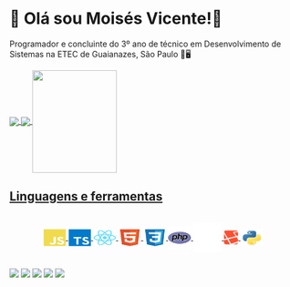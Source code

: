<!--### Hi there 👋-->
# 🌟 Olá sou Moisés Vicente!🌟

Programador e concluinte do 3º ano de técnico em Desenvolvimento de Sistemas na ETEC de Guaianazes, São Paulo 📱🖥️
<!--  e estudante do 3º ano do ensino médio -->

<div>
  <a href="https://github.com/ellen2121">
  <img height="180em"   align="center" src="https://github-readme-stats.vercel.app/api?username=ellen2121&show_icons=true&theme=react&include_all_commits=true&count_private=true"/>
  <img height="180em"  align="center" src="https://github-readme-stats.vercel.app/api/top-langs/?username=ELLEN2121&layout=compact&langs_count=7&theme=react" />
  <img align="center" width="148" height="180" src="https://media1.tenor.com/images/68e8337fb4eb7e40645d832c64762a8b/tenor.gif?itemid=19443613">
</div>

## Linguagens e ferramentas
<div align="center" style="display: inline_block;"><br>
  <img align="center" alt="Moises-Js" height="30" width="40" src="https://raw.githubusercontent.com/devicons/devicon/master/icons/javascript/javascript-plain.svg">
  <img align="center" alt="Moises-Ts" height="30" width="40" src="https://raw.githubusercontent.com/devicons/devicon/master/icons/typescript/typescript-plain.svg">
  <img align="center" alt="Moises-React" height="30" width="40" src="https://raw.githubusercontent.com/devicons/devicon/master/icons/react/react-original.svg">
  <img align="center" alt="Moises-HTML" height="30" width="40" src="https://raw.githubusercontent.com/devicons/devicon/master/icons/html5/html5-original.svg">
  <img align="center" alt="Moises-CSS" height="30" width="40" src="https://raw.githubusercontent.com/devicons/devicon/master/icons/css3/css3-original.svg">
  <img align="center" alt="Moises-Php" height="40" src="https://raw.githubusercontent.com/devicons/devicon/master/icons/php/php-original.svg">
<img align="center" alt="MySQL" width="50" src="https://raw.githubusercontent.com/devicons/devicon/master/icons/mysql/mysql-original-wordmark.svg" style="filter: brightness(0) invert(1);">
<img align="center" alt="Laravel" height="25" src="https://raw.githubusercontent.com/devicons/devicon/master/icons/laravel/laravel-plain.svg">



  <img align="center" alt="Moises-Python" height="30" width="40" src="https://raw.githubusercontent.com/devicons/devicon/master/icons/python/python-original.svg">
 <!-- <img align="center" alt="Moises-Csharp" height="30" width="40" src="https://raw.githubusercontent.com/devicons/devicon/master/icons/csharp/csharp-original.svg">-->
</div>
  
  ##
 
<div> 
  <!--<a href="" target="_blank"><img src="https://img.shields.io/badge/YouTube-FF0000?style=for-the-badge&logo=youtube&logoColor=white" target="_blank"></a>-->
  <a href="https://www.instagram.com/moises_vbs/" target="_blank"><img src="https://img.shields.io/badge/-Instagram-%23E4405F?style=for-the-badge&logo=instagram&logoColor=white" target="_blank"></a>
 	<a href="https://www.facebook.com/profile.php?id=100011802908246" target="_blank"><img src="https://img.shields.io/badge/Facebook-9146FF?style=for-the-badge&logo=facebook&logoColor=white" target="_blank"></a>
 <a href="" target="_blank"><img src="https://img.shields.io/badge/Discord-7289DA?style=for-the-badge&logo=discord&logoColor=white" target="_blank"></a> 
  <a href = "mailto:moisesvicentevbn@gmail.com"><img src="https://img.shields.io/badge/-Gmail-%23333?style=for-the-badge&logo=gmail&logoColor=white" target="_blank"></a>
  <a href="https://www.linkedin.com/in/moises-vicente-programmer/" target="_blank"><img src="https://img.shields.io/badge/-LinkedIn-%230077B5?style=for-the-badge&logo=linkedin&logoColor=white" target="_blank"></a> 
  
</div>
